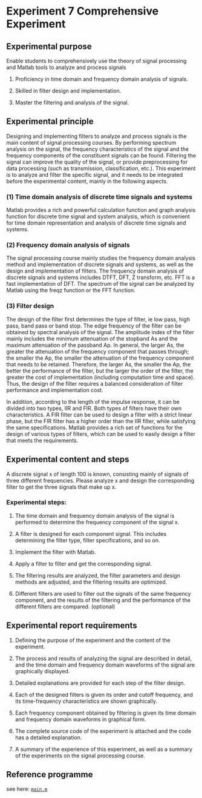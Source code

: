 # Experiment 7 Comprehensive Experiment

## Experimental purpose

Enable students to comprehensively use the theory of signal processing and Matlab tools to analyze and process signals

1. Proficiency in time domain and frequency domain analysis of signals.

2. Skilled in filter design and implementation.

3. Master the filtering and analysis of the signal.

## Experimental principle

Designing and implementing filters to analyze and process signals is the main content of signal processing courses. By performing spectrum analysis on the signal, the frequency characteristics of the signal and the frequency components of the constituent signals can be found. Filtering the signal can improve the quality of the signal, or provide preprocessing for data processing (such as transmission, classification, etc.). This experiment is to analyze and filter the specific signal, and it needs to be integrated before the experimental content, mainly in the following aspects.

### (1) Time domain analysis of discrete time signals and systems

Matlab provides a rich and powerful calculation function and graph analysis function for discrete time signal and system analysis, which is convenient for time domain representation and analysis of discrete time signals and systems.

### (2) Frequency domain analysis of signals

The signal processing course mainly studies the frequency domain analysis method and implementation of discrete signals and systems, as well as the design and implementation of filters. The frequency domain analysis of discrete signals and systems includes DTFT, DFT, Z transform, etc. FFT is a fast implementation of DFT. The spectrum of the signal can be analyzed by Matlab using the freqz function or the FFT function.

### (3) Filter design

The design of the filter first determines the type of filter, ie low pass, high pass, band pass or band stop. The edge frequency of the filter can be obtained by spectral analysis of the signal. The amplitude index of the filter mainly includes the minimum attenuation of the stopband As and the maximum attenuation of the passband Ap. In general, the larger As, the greater the attenuation of the frequency component that passes through; the smaller the Ap, the smaller the attenuation of the frequency component that needs to be retained. Therefore, the larger As, the smaller the Ap, the better the performance of the filter, but the larger the order of the filter, the greater the cost of implementation (including computation time and space). Thus, the design of the filter requires a balanced consideration of filter performance and implementation cost.

In addition, according to the length of the impulse response, it can be divided into two types, IIR and FIR. Both types of filters have their own characteristics. A FIR filter can be used to design a filter with a strict linear phase, but the FIR filter has a higher order than the IIR filter, while satisfying the same specifications. Matlab provides a rich set of functions for the design of various types of filters, which can be used to easily design a filter that meets the requirements.

## Experimental content and steps

A discrete signal x of length 100 is known, consisting mainly of signals of three different frequencies. Please analyze x and design the corresponding filter to get the three signals that make up x.

### Experimental steps:

1. The time domain and frequency domain analysis of the signal is performed to determine the frequency component of the signal x.

2. A filter is designed for each component signal. This includes determining the filter type, filter specifications, and so on.

3. Implement the filter with Matlab.

4. Apply a filter to filter and get the corresponding signal.

5. The filtering results are analyzed, the filter parameters and design methods are adjusted, and the filtering results are optimized.

6. Different filters are used to filter out the signals of the same frequency component, and the results of the filtering and the performance of the different filters are compared. (optional)

## Experimental report requirements

1. Defining the purpose of the experiment and the content of the experiment.

2. The process and results of analyzing the signal are described in detail, and the time domain and frequency domain waveforms of the signal are graphically displayed.

3. Detailed explanations are provided for each step of the filter design.

4. Each of the designed filters is given its order and cutoff frequency, and its time-frequency characteristics are shown graphically.

5. Each frequency component obtained by filtering is given its time domain and frequency domain waveforms in graphical form.

6. The complete source code of the experiment is attached and the code has a detailed explanation.

7. A summary of the experience of this experiment, as well as a summary of the experiments on the signal processing course.

## Reference programme

see here: [`main.m`](./sources/7.综合实验/example%207/main.m)